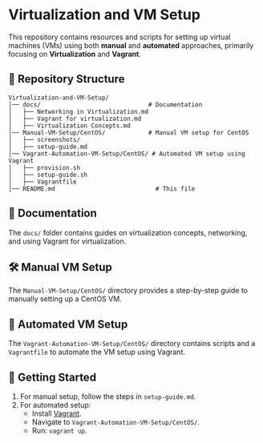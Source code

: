 # Virtualization and VM Setup

This repository contains resources and scripts for setting up virtual machines (VMs) using both **manual** and **automated** approaches, primarily focusing on **Virtualization** and **Vagrant**.

## 📂 Repository Structure

```
Virtualization-and-VM-Setup/
│── docs/                              # Documentation
│   ├── Networking in Virtualization.md
│   ├── Vagrant for virtualization.md
│   ├── Virtualization Concepts.md
│── Manual-VM-Setup/CentOS/            # Manual VM setup for CentOS
│   ├── screenshots/                   
│   ├── setup-guide.md                 
│── Vagrant-Automation-VM-Setup/CentOS/ # Automated VM setup using Vagrant
│   ├── provision.sh                    
│   ├── setup-guide.sh                   
│   ├── Vagrantfile                      
│── README.md                            # This file
```

## 📝 Documentation

The `docs/` folder contains guides on virtualization concepts, networking, and using Vagrant for virtualization.

## 🛠️ Manual VM Setup

The `Manual-VM-Setup/CentOS/` directory provides a step-by-step guide to manually setting up a CentOS VM.

## 🤖 Automated VM Setup

The `Vagrant-Automation-VM-Setup/CentOS/` directory contains scripts and a `Vagrantfile` to automate the VM setup using Vagrant.

## 🚀 Getting Started

1. For manual setup, follow the steps in `setup-guide.md`.
2. For automated setup:
   - Install [Vagrant](https://www.vagrantup.com/downloads).
   - Navigate to `Vagrant-Automation-VM-Setup/CentOS/`.
   - Run: `vagrant up`.




